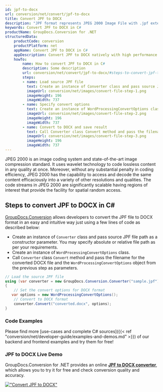 ```yaml
---
id: jpf-to-docx
url: conversion/net/convert/jpf-to-docx
title: Convert JPF to DOCX
description: "JPF format represents JPEG 2000 Image File with .jpf extension. Learn how to convert JPF to DOCX file programmatically in C# language using GroupDocs.Conversion for .NET library."
keywords: Convert JPF to DOCX in C#
productName: GroupDocs.Conversion for .NET
structuredData:
    productCode: conversion
    productPlatform: net
    appName: Convert JPF to DOCX in C#
    appDescription: Convert JPF to DOCX natively with high performance using C# language and server side GroupDocs.Conversion for .NET APIs, without the use of any software like Microsoft or Open Office.
    howTo:
        name: How to convert JPF to DOCX in C# 
        description: Some description
        url: conversion/net/convert/jpf-to-docx/#steps-to-convert-jpf-to-docx-in-c
        steps:
        - name: Load source JPF file 
          text: Create an instance of Converter class and pass source JPF file path as a constructor parameter. You may specify absolute or relative file path as per your requirements. 
          imageUrl: conversion/net/images/convert-file-step-1.png
          imageHeight: 196
          imageWidth: 737
        - name: Specify convert options 
          text: Create an instance of WordProcessingConvertOptions class.
          imageUrl: conversion/net/images/convert-file-step-2.png
          imageHeight: 196
          imageWidth: 737
        - name: Convert to DOCX and save result 
          text: Call Converter class Convert method and pass the filename for the converted HTML file and the WordProcessingConvertOptions object from the previous step as parameters.
          imageUrl: conversion/net/images/convert-file-step-3.png
          imageHeight: 196
          imageWidth: 737
---
```


JPEG 2000 is an image coding system and state-of-the-art image compression standard. It uses wavelet technology to code lossless content in any quality at once. Moreover, without any substantial penalty in coding efficiency, JPEG 2000 has the capability to access and decode the same content efficaciously into a variety of other resolutions and qualities. The code streams in JPEG 2000 are significantly scalable having regions of interest that provide the facility for spatial random access.

## Steps to convert JPF to DOCX in C#

[GroupDocs.Conversion](https://products.groupdocs.com/conversion/net) allows developers to convert the JPF file to DOCX format in an easy and intuitive way just using a few lines of code as described below:

* Create an instance of `Converter` class and pass source JPF file path as a constructor parameter. You may specify absolute or relative file path as per your requirements. 
* Create an instance of `WordProcessingConvertOptions` class.
* Call `Converter` class `Convert` method and pass the filename for the converted DOCX file and the `WordProcessingConvertOptions` object from the previous step as parameters.

```csharp
// Load the source JPF file
using (var converter = new GroupDocs.Conversion.Converter("sample.jpf"))
{
    // Set the convert options for DOCX format
   var options = new WordProcessingConvertOptions();
    // Convert to DOCX format
    converter.Convert("converted.docx", options);
}
```

### Code Examples

Please find more [use-cases and complete C# sources]({{< ref "conversion/net/developer-guide/examples-and-demos.md" >}}) of our backend and frontend examples and try them for free!

### JPF to DOCX Live Demo

GroupDocs.Conversion for .NET provides an online [**JPF to DOCX converter**](https://products.groupdocs.app/conversion/jpf-to-docx), which allows you to try it for free and check conversion quality and accuracy.

[!["Convert JPF to DOCX"](conversion/net/images/convert-to-docx/convert-jpf-to-docx.png)](https://products.groupdocs.app/conversion/jpf-to-docx)